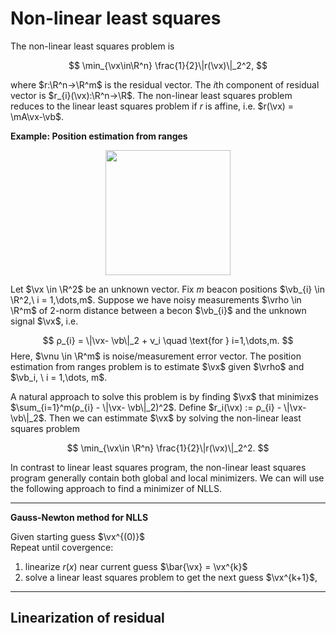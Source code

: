 # **Non-linear least squares**

The non-linear least squares problem is

$$
\min_{\vx\in\R^n} \frac{1}{2}\|r(\vx)\|_2^2,
$$

where $r:\R^n→\R^m$ is the residual vector. The $i$th component of residual vector is $r_{i}(\vx):\R^n→\R$. The non-linear
least squares problem reduces to the linear least squares problem if $r$ is affine, i.e. $r(\vx) = \mA\vx-\vb$.

**Example: Position estimation from ranges** 

 <center>
<img src="../img/lec5/sensor_localization.png" width = "200">
</center>

Let $\vx \in \R^2$ be an unknown vector. Fix $m$ beacon positions $\vb_{i} \in \R^2,\ i = 1,\dots,m$. 
Suppose we have noisy measurements $\vrho \in \R^m$ of $2$-norm distance between a becon $\vb_{i}$ and the unknown 
signal $\vx$, i.e.

$$
ρ_{i} = \|\vx- \vb\|_2 + ν_i \quad \text{for } i=1,\dots,m.
$$
Here, $\vnu \in \R^m$ is noise/measurement error vector. The position estimation from ranges problem is to estimate 
$\vx$ given $\vrho$ and $\vb_i, \ i = 1,\dots, m$.

A natural approach to solve this problem is by finding $\vx$ that minimizes $\sum_{i=1}^m(ρ_{i} - \|\vx- \vb\|_2)^2$. 
Define $r_i(\vx) := ρ_{i} - \|\vx- \vb\|_2$. Then we can estimmate $\vx$ by solving the non-linear least squares problem

$$
\min_{\vx\in \R^n} \frac{1}{2}\|r(\vx)\|_2^2.
$$

In contrast to linear least squares program, the non-linear least squares program generally contain both global and local
minimizers. We can will use the following approach to find a minimizer of NLLS.

----
**Gauss-Newton method for NLLS**

Given starting guess $\vx^{(0)}$ <br>
Repeat until covergence:<br>

1. linearize $r(x)$ near current guess $\bar{\vx} = \vx^{k}$
2. solve a linear least squares problem to get the next guess $\vx^{k+1}$,

----

## **Linearization of residual**



